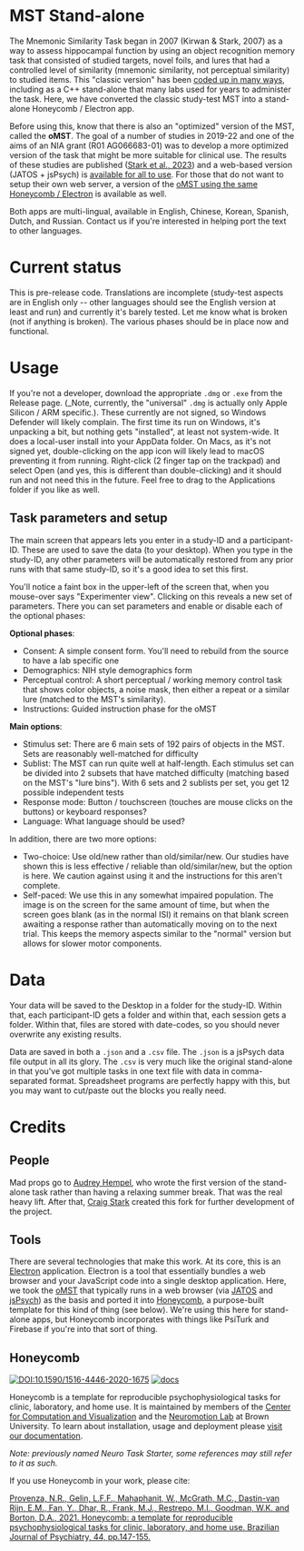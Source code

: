 # MST Stand-alone
The Mnemonic Similarity Task began in 2007 (Kirwan & Stark, 2007) as a way to assess hippocampal function by using an object recognition memory task that consisted of studied targets, novel foils, and lures that had a controlled level of similarity (mnemonic similarity, not perceptual similarity) to studied items. This "classic version" has been [coded up in many ways](https://github.com/celstark/MST), including as a C++ stand-alone that many labs used for years to administer the task. Here, we have converted the classic study-test MST into a stand-alone Honeycomb / Electron app.

Before using this, know that there is also an "optimized" version of the MST, called the **oMST**.  The goal of a number of studies in 2019-22 and one of the aims of an NIA grant (R01 AG066683-01) was to develop a more optimized version of the task that might be more suitable for clinical use. The results of these studies are published ([Stark et al., 2023](https://www.frontiersin.org/articles/10.3389/fnbeh.2023.1080366/full)) and a web-based version (JATOS + jsPsych) is [available for all to use](https://github.com/celstark/oMST). For those that do not want to setup their own web server, a version of the [oMST using the same Honeycomb / Electron](https://github.com/celstark/omst_honeycomb) is available as well.

Both apps are multi-lingual, available in English, Chinese, Korean, Spanish, Dutch, and Russian. Contact us if you're interested in helping port the text to other languages.

# Current status
This is pre-release code.  Translations are incomplete (study-test aspects are in English only -- other languages should see the English version at least and run) and currently it's barely tested. Let me know what is broken (not if anything is broken).  The various phases should be in place now and functional. 

# Usage
If you're not a developer, download the appropriate `.dmg` or `.exe` from the Release page. (_Note, currently, the "universal" `.dmg` is actually only Apple Silicon / ARM specific.). These currently are not signed, so Windows Defender will likely complain.  The first time its run on Windows, it's unpacking a bit, but nothing gets "installed", at least not system-wide.  It does a local-user install into your AppData folder.  On Macs, as it's not signed yet, double-clicking on the app icon will likely lead to macOS preventing it from running.  Right-click (2 finger tap on the trackpad) and select Open (and yes, this is different than double-clicking) and it should run and not need this in the future. Feel free to drag to the Applications folder if you like as well.

## Task parameters and setup
The main screen that appears lets you enter in a study-ID and a participant-ID. These are used to save the data (to your desktop). When you type in the study-ID, any other parameters will be automatically restored from any prior runs with that same study-ID, so it's a good idea to set this first.

You'll notice a faint box in the upper-left of the screen that, when you mouse-over says "Experimenter view". Clicking on this reveals a new set of parameters. There you can set parameters and enable or disable each of the optional phases:

**Optional phases**:
- Consent: A simple consent form.  You'll need to rebuild from the source to have a lab specific one
- Demographics: NIH style demographics form
- Perceptual control: A short perceptual / working memory control task that shows color objects, a noise mask, then either a repeat or a similar lure (matched to the MST's similarity).
- Instructions: Guided instruction phase for the oMST

**Main options**:
- Stimulus set: There are 6 main sets of 192 pairs of objects in the MST. Sets are reasonably well-matched for difficulty
- Sublist: The MST can run quite well at half-length. Each stimulus set can be divided into 2 subsets that have matched difficulty (matching based on the MST's "lure bins").  With 6 sets and 2 sublists per set, you get 12 possible independent tests
- Response mode: Button / touchscreen (touches are mouse clicks on the buttons) or keyboard responses?
- Language: What language should be used?

In addition, there are two more options:
- Two-choice: Use old/new rather than old/similar/new.  Our studies have shown this is less effective / reliable than old/similar/new, but the option is here. We caution against using it and the instructions for this aren't complete.
- Self-paced: We use this in any somewhat impaired population. The image is on the screen for the same amount of time, but when the screen goes blank (as in the normal ISI) it remains on that blank screen awaiting a response rather than automatically moving on to the next trial. This keeps the memory aspects similar to the "normal" version but allows for slower motor components.

# Data
Your data will be saved to the Desktop in a folder for the study-ID. Within that, each participant-ID gets a folder and within that, each session gets a folder. Within that, files are stored with date-codes, so you should never overwrite any existing results.

Data are saved in both a `.json` and a `.csv` file. The `.json` is a jsPsych data file output in all its glory.  The `.csv` is very much like the original stand-alone in that you've got multiple tasks in one text file with data in comma-separated format. Spreadsheet programs are perfectly happy with this, but you may want to cut/paste out the blocks you really need.

# Credits
## People
Mad props go to [Audrey Hempel](https://github.com/audrey-hemp/omst_honeycomb), who wrote the first version of the stand-alone task rather than having a relaxing summer break. That was the real heavy lift. After that, [Craig Stark](https://github.com/celstark) created this fork for further development of the project.

## Tools
There are several technologies that make this work. At its core, this is an [Electron](https://www.electronjs.org/) application. Electron is a tool that essentially bundles a web browser and your JavaScript code into a single desktop application. Here, we took the [oMST](https://github.com/celstark/oMST) that typically runs in a web browser (via [JATOS](https://www.jatos.org/) and [jsPsych](https://www.jspsych.org/)) as the basis and ported it into [Honeycomb](https://github.com/brown-ccv/honeycomb), a purpose-built template for this kind of thing (see below). We're using this here for stand-alone apps, but Honeycomb incorporates with things like PsiTurk and Firebase if you're into that sort of thing.

## Honeycomb

[![DOI:10.1590/1516-4446-2020-1675](https://img.shields.io/badge/DOI-10.1590%2F1516--4446--2020--1675-orange)](https://doi.org/10.1590/1516-4446-2020-1675) [![docs](https://img.shields.io/badge/docs-stable-blue)](https://brown-ccv.github.io/honeycomb-docs/)

Honeycomb is a template for reproducible psychophysiological tasks for clinic, laboratory, and home use. It is maintained by members of the [Center for Computation and Visualization](https://ccv.brown.edu) and the [Neuromotion Lab](http://borton.engin.brown.edu/) at Brown University. To learn about installation, usage and deployment please [visit our documentation](https://brown-ccv.github.io/honeycomb-docs/).

_Note: previously named Neuro Task Starter, some references may still refer to it as such._

If you use Honeycomb in your work, please cite:

[Provenza, N.R., Gelin, L.F.F., Mahaphanit, W., McGrath, M.C., Dastin-van Rijn, E.M., Fan, Y., Dhar, R., Frank, M.J., Restrepo, M.I., Goodman, W.K. and Borton, D.A., 2021. Honeycomb: a template for reproducible psychophysiological tasks for clinic, laboratory, and home use. Brazilian Journal of Psychiatry, 44, pp.147-155.](https://doi.org/10.1590/1516-4446-2020-1675)
